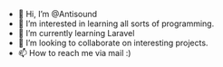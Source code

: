 - 👋 Hi, I’m @Antisound
- 👀 I’m interested in learning all sorts of programming.
- 🌱 I’m currently learning Laravel
- 💞️ I’m looking to collaborate on interesting projects.
- 📫 How to reach me via mail :)

<!---
Antisound/Antisound is a ✨ special ✨ repository because its `README.md` (this file) appears on your GitHub profile.
You can click the Preview link to take a look at your changes.
--->
